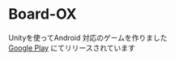 # Board-OX
Unityを使ってAndroid 対応のゲームを作りました<br>
[Google Play](https://play.google.com/store/apps/details?id=com.kariyagame.ox) にてリリースされています
